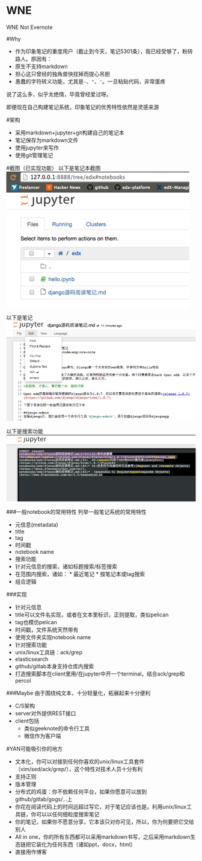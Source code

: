 # WNE
WNE Not Evernote

#Why
*  作为印象笔记的重度用户（截止到今天，笔记5301条），我已经受够了，粉转路人。原因有：
  *  原生不支持markdown
  *  担心这只曾经的独角兽快挂掉而提心吊胆
  *  愚蠢的字符转义功能，尤其是`-`、`"`、`'`。一旦粘贴代码，非常蛋疼
  
说了这么多，似乎太绝情，毕竟曾经爱过呀。

即便现在自己构建笔记系统，印象笔记的优秀特性依然是灵感来源

#架构
*  采用markdown+jupyter+git构建自己的笔记本
  *  笔记保存为markdown文件
  *  使用jupyter来写作
  *  使用git管理笔记

#截图（已实现功能）
以下是笔记本截图
![notebook](images/notebook.png)

以下是笔记
![note](images/note.png)

以下是搜索功能
![search](images/search.png)


###一般notebook的常用特性
列举一般笔记系统的常用特性

*  元信息(metadata)
  *  title
  *  tag
  *  时间戳
  *  notebook name
*  搜索功能
  *   针对元信息的搜索，诸如标题搜索/标签搜索
  *   在范围内搜索，诸如：
    *   最近笔记
    *   按笔记本或tag搜索
  *  组合逻辑

###实现
*  针对元信息
  *  title可以文件名实现，或者在文本里标识，正则提取，类似pelican
  *  tag也模仿pelican
  *  时间戳，文件系统天然带有
  *  使用文件夹实现notebook name
*  针对搜索功能
  *  unix/linux工具链：ack/grep
  *  elasticsearch
  *  github/gitlab本身支持仓库内搜索
  *  打造搜索脚本在client里用/在jupyter中开一个terminal，结合ack/grep和percol

###Maybe
由于围绕纯文本，十分轻量化，拓展起来十分便利

*  C/S架构
 *  server对外提供REST接口
 *  client包括
    *  类似geeknote的命令行工具
    *  微信作为客户端

#YAN可能吸引你的地方
*  文本化，你可以对接到任何你喜欢的unix/linux工具套件（vim/sed/ack/grep/），这个特性对技术人员十分有利
  *  支持正则
*  版本管理
  *  分布式的鸡蛋：你不依赖任何平台，如果你愿意可以放到github/gitlab/gogs/...上
*  你花在阅读代码上的时间远超过写它，对于笔记应该也是。利用unix/linux工具链，你可以以任何细粒度搜索笔记
*  你的笔记，如果你不愿意分享，它本该只对你可见，所以，你为何要把它交给别人
*  All in one，你的所有东西都可以采用markdown书写，之后采用markdown生态链把它装化为任何东西（诸如ppt，docx，html）
*  直接用作博客
